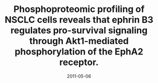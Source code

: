 ---
link: https://dx.doi.org/10.1021/pr200037u
journal: Journal of proteome research
title: Phosphoproteomic profiling of NSCLC cells reveals that ephrin B3 regulates pro-survival signaling through Akt1-mediated phosphorylation of the EphA2 receptor.
date: 2011-05-06
authors: Ståhl, S, Branca, RM, Efazat, G, Ruzzene, M, Zhivotovsky, B, Lewensohn, R, Viktorsson, K, Lehtiö, J
---